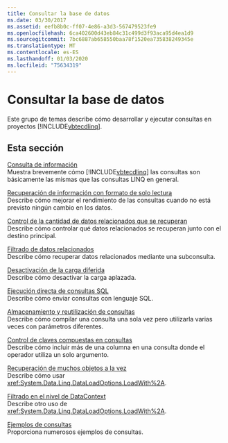 ```yaml
---
title: Consultar la base de datos
ms.date: 03/30/2017
ms.assetid: eefb8b0c-ff07-4e86-a3d3-567479523fe9
ms.openlocfilehash: 6ca402600d43eb84c31c499d3f93aca95d4ea1d9
ms.sourcegitcommit: 7bc6887ab658550baa78f1520ea735838249345e
ms.translationtype: MT
ms.contentlocale: es-ES
ms.lasthandoff: 01/03/2020
ms.locfileid: "75634319"
---
```

# <a name="querying-the-database"></a>Consultar la base de datos
Este grupo de temas describe cómo desarrollar y ejecutar consultas en proyectos [!INCLUDE[vbtecdlinq](../../../../../../includes/vbtecdlinq-md.md)].  
  
## <a name="in-this-section"></a>Esta sección  
 [Consulta de información](how-to-query-for-information.md)  
 Muestra brevemente cómo [!INCLUDE[vbtecdlinq](../../../../../../includes/vbtecdlinq-md.md)] las consultas son básicamente las mismas que las consultas LINQ en general.  
  
 [Recuperación de información con formato de solo lectura](how-to-retrieve-information-as-read-only.md)  
 Describe cómo mejorar el rendimiento de las consultas cuando no está previsto ningún cambio en los datos.  
  
 [Control de la cantidad de datos relacionados que se recuperan](how-to-control-how-much-related-data-is-retrieved.md)  
 Describe cómo controlar qué datos relacionados se recuperan junto con el destino principal.  
  
 [Filtrado de datos relacionados](how-to-filter-related-data.md)  
 Describe cómo recuperar datos relacionados mediante una subconsulta.  
  
 [Desactivación de la carga diferida](how-to-turn-off-deferred-loading.md)  
 Describe cómo desactivar la carga aplazada.  
  
 [Ejecución directa de consultas SQL](how-to-directly-execute-sql-queries.md)  
 Describe cómo enviar consultas con lenguaje SQL.  
  
 [Almacenamiento y reutilización de consultas](how-to-store-and-reuse-queries.md)  
 Describe cómo compilar una consulta una sola vez pero utilizarla varias veces con parámetros diferentes.  
  
 [Control de claves compuestas en consultas](how-to-handle-composite-keys-in-queries.md)  
 Describe cómo incluir más de una columna en una consulta donde el operador utiliza un solo argumento.  
  
 [Recuperación de muchos objetos a la vez](how-to-retrieve-many-objects-at-once.md)  
 Describe cómo usar <xref:System.Data.Linq.DataLoadOptions.LoadWith%2A>.  
  
 [Filtrado en el nivel de DataContext](how-to-filter-at-the-datacontext-level.md)  
 Describe otro uso de <xref:System.Data.Linq.DataLoadOptions.LoadWith%2A>.  
  
 [Ejemplos de consultas](query-examples.md)  
 Proporciona numerosos ejemplos de consultas.
